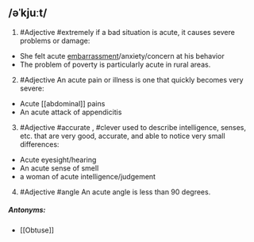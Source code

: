 ## /əˈkjuːt/ 
1. #Adjective
#extremely 
if a bad situation is acute, it causes severe problems or damage:

- She felt acute [embarrassment](embarrass)/anxiety/concern at his behavior
- The problem of poverty is particularly acute in rural areas.

2. #Adjective
An acute pain or illness is one that quickly becomes very severe:

- Acute [[abdominal]] pains
- An acute attack of appendicitis

3. #Adjective
#accurate , #clever
used to describe intelligence, senses, etc. that are very good, accurate, and able to notice very small differences:

- Acute eyesight/hearing
- An acute sense of smell
- a woman of acute intelligence/judgement

4. #Adjective
#angle
An acute angle is less than 90 degrees.

##### Antonyms:
- [[Obtuse]]

